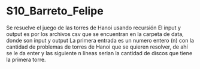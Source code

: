 ﻿# S10_Barreto_Felipe
Se resuelve el juego de las torres de Hanoi usando recursión
El input y output es por los archivos csv que se encuentran en la carpeta de data, donde son input y output
La primera entrada es un numero entero (n) con la cantidad de problemas de torres de Hanoi que se quieren resolver, de ahí se le da enter y las siguiente n líneas serian la cantidad de discos que tiene la primera torre. 
